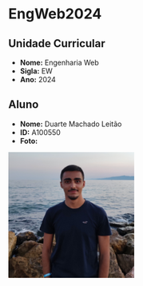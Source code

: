 # EngWeb2024

## Unidade Curricular

- **Nome:** Engenharia Web
- **Sigla:** EW
- **Ano:** 2024

## Aluno

- **Nome:** Duarte Machado Leitão
- **ID:** A100550
- **Foto:**
<img src="duarte.jpg"  width="50%" />

